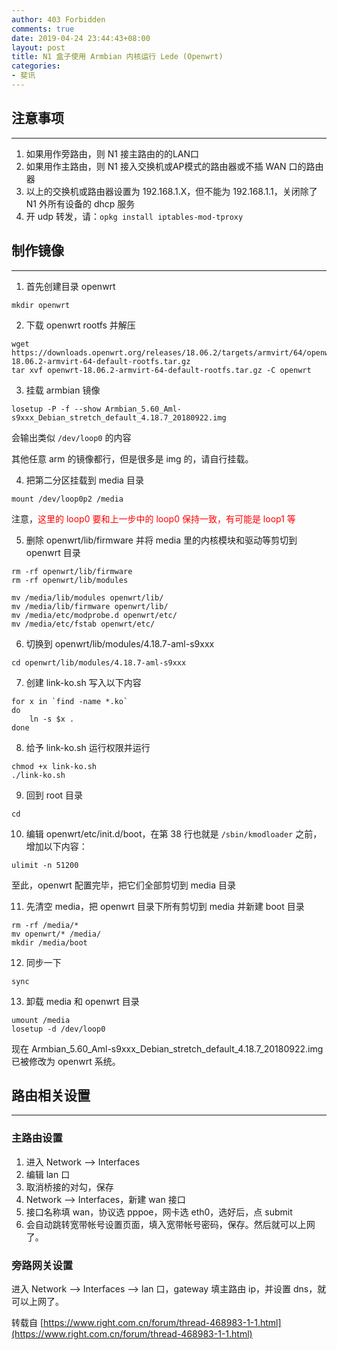 ```yaml
---
author: 403 Forbidden
comments: true
date: 2019-04-24 23:44:43+08:00
layout: post
title: N1 盒子使用 Armbian 内核运行 Lede (Openwrt)
categories:
- 斐讯
---
```

## 注意事项

---

1. 如果用作旁路由，则 N1 接主路由的的LAN口
2. 如果用作主路由，则 N1 接入交换机或AP模式的路由器或不插 WAN 口的路由器
3. 以上的交换机或路由器设置为 192.168.1.X，但不能为 192.168.1.1，关闭除了 N1 外所有设备的 dhcp 服务
4. 开 udp 转发，请：``opkg install iptables-mod-tproxy``

## 制作镜像

---

1. 首先创建目录 openwrt

```shell
mkdir openwrt
```

2. 下载 openwrt rootfs 并解压

```shell
wget https://downloads.openwrt.org/releases/18.06.2/targets/armvirt/64/openwrt-18.06.2-armvirt-64-default-rootfs.tar.gz
tar xvf openwrt-18.06.2-armvirt-64-default-rootfs.tar.gz -C openwrt
```


3. 挂载 armbian 镜像

```shell
losetup -P -f --show Armbian_5.60_Aml-s9xxx_Debian_stretch_default_4.18.7_20180922.img
```

会输出类似 ``/dev/loop0`` 的内容

其他任意 arm 的镜像都行，但是很多是 img 的，请自行挂载。

4. 把第二分区挂载到 media 目录

```shell
mount /dev/loop0p2 /media
```

注意，<span style="color: red;">这里的 loop0 要和上一步中的 loop0 保持一致，有可能是 loop1 等</span>

5. 删除 openwrt/lib/firmware 并将 media 里的内核模块和驱动等剪切到 openwrt 目录

```shell
rm -rf openwrt/lib/firmware
rm -rf openwrt/lib/modules

mv /media/lib/modules openwrt/lib/
mv /media/lib/firmware openwrt/lib/
mv /media/etc/modprobe.d openwrt/etc/
mv /media/etc/fstab openwrt/etc/
```

6. 切换到 openwrt/lib/modules/4.18.7-aml-s9xxx

```shell
cd openwrt/lib/modules/4.18.7-aml-s9xxx
```

7. 创建 link-ko.sh 写入以下内容

```shell
for x in `find -name *.ko`
do
    ln -s $x .
done
```

8. 给予 link-ko.sh 运行权限并运行

```shell
chmod +x link-ko.sh
./link-ko.sh
```

9. 回到 root 目录

```shell
cd
```

10. 编辑 openwrt/etc/init.d/boot，在第 38 行也就是 ``/sbin/kmodloader`` 之前，增加以下内容：

```shell
ulimit -n 51200
```

至此，openwrt 配置完毕，把它们全部剪切到 media 目录

11. 先清空 media，把 openwrt 目录下所有剪切到 media 并新建 boot 目录

```shell
rm -rf /media/*
mv openwrt/* /media/
mkdir /media/boot
```

12. 同步一下

```shell
sync
```

13. 卸载 media 和 openwrt 目录

```shell
umount /media
losetup -d /dev/loop0
```

现在 Armbian_5.60_Aml-s9xxx_Debian_stretch_default_4.18.7_20180922.img 已被修改为 openwrt 系统。

## 路由相关设置

---

### 主路由设置

1. 进入 Network --> Interfaces
2. 编辑 lan 口
3. 取消桥接的对勾，保存
4. Network --> Interfaces，新建 wan 接口
5. 接口名称填 wan，协议选 pppoe，网卡选 eth0，选好后，点 submit
6. 会自动跳转宽带帐号设置页面，填入宽带帐号密码，保存。然后就可以上网了。

### 旁路网关设置
进入 Network --> Interfaces --> lan 口，gateway 填主路由 ip，并设置 dns，就可以上网了。

转载自 [https://www.right.com.cn/forum/thread-468983-1-1.html](https://www.right.com.cn/forum/thread-468983-1-1.html)